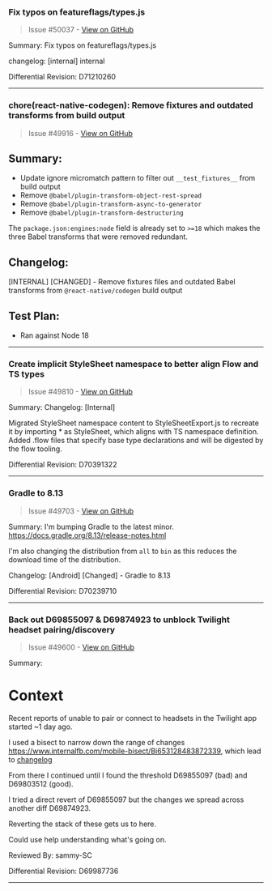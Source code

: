 ### Fix typos on featureflags/types.js

> Issue #50037 - [View on GitHub](https://github.com/facebook/react-native/pull/50037)

Summary:
Fix typos on featureflags/types.js

changelog: [internal] internal

Differential Revision: D71210260




---

### chore(react-native-codegen): Remove fixtures and outdated transforms from build output

> Issue #49916 - [View on GitHub](https://github.com/facebook/react-native/pull/49916)

## Summary:

- Update ignore micromatch pattern to filter out `__test_fixtures__` from build output
- Remove `@babel/plugin-transform-object-rest-spread`
- Remove `@babel/plugin-transform-async-to-generator`
- Remove `@babel/plugin-transform-destructuring`

The `package.json:engines:node` field is already set to `>=18` which makes the three Babel transforms that were removed redundant.

## Changelog:

[INTERNAL] [CHANGED] - Remove fixtures files and outdated Babel transforms from `@react-native/codegen` build output

## Test Plan:

- Ran against Node 18


---

### Create implicit StyleSheet namespace to better align Flow and TS types

> Issue #49810 - [View on GitHub](https://github.com/facebook/react-native/pull/49810)

Summary:
Changelog:
[Internal]

Migrated StyleSheet namespace content to StyleSheetExport.js to recreate it by importing * as StyleSheet, which aligns with TS namespace definition. Added .flow files that specify base type declarations and will be digested by the flow tooling.

Differential Revision: D70391322




---

### Gradle to 8.13

> Issue #49703 - [View on GitHub](https://github.com/facebook/react-native/pull/49703)

Summary:
I'm bumping Gradle to the latest minor.
https://docs.gradle.org/8.13/release-notes.html

I'm also changing the distribution from `all` to `bin` as
this reduces the download time of the distribution.

Changelog:
[Android] [Changed] - Gradle to 8.13

Differential Revision: D70239710


---

### Back out D69855097 & D69874923 to unblock Twilight headset pairing/discovery

> Issue #49600 - [View on GitHub](https://github.com/facebook/react-native/pull/49600)

Summary:
# Context
Recent reports of unable to pair or connect to headsets in the Twilight app started ~1 day ago.

I used a bisect to narrow down the range of changes https://www.internalfb.com/mobile-bisect/Bi653128483872339, which lead to [changelog](https://www.internalfb.com/intern/changelog/?search=%7B%22key%22%3A%22AND%22%2C%22children%22%3A[%7B%22key%22%3A%22buck_target_is%22%2C%22field%22%3A%22buck_target%22%2C%22value%22%3A%22%2F%2Ffbobjc%2FApps%2FOculus%2FTwilight%3ATwilight%22%7D%2C%7B%22key%22%3A%22branch_first%22%2C%22field%22%3A%22branch%22%2C%22value%22%3A%22master%22%7D%2C%7B%22key%22%3A%22revision_first%22%2C%22field%22%3A%22revision%22%2C%22value%22%3A%22e835199c51fd1b55c3c13c5504f9b5527e201b41%22%7D%2C%7B%22key%22%3A%22branch_last%22%2C%22field%22%3A%22branch%22%2C%22value%22%3A%22master%22%7D%2C%7B%22key%22%3A%22revision_last%22%2C%22field%22%3A%22revision%22%2C%22value%22%3A%22d19e5a6cd5949d65aee30f7e8ce185979b7448af%22%7D]%7D)

From there I continued until I found the threshold
D69855097 (bad) and D69803512 (good).

I tried a direct revert of D69855097 but the changes we spread across another diff
D69874923.

Reverting the stack of these gets us to here.

Could use help understanding what's going on.

Reviewed By: sammy-SC

Differential Revision: D69987736




---

